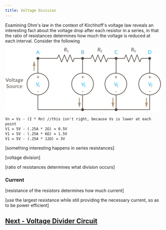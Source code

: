 ```yaml
---
title: Voltage Division
---
```


Examining Ohm's law in the context of Kirchhoff's voltage law reveals an interesting fact about the voltage drop after each resistor in a series, in that the ratio of resistances determines how much the voltage is reduced at each interval. Consider the following 

![Voltage Divider Network Illustration](../Voltage_Divider_Network.svg)

```
Vn = Vs - (I * Rn) //this isn't right, because Vs is lower at each point
V1 = 5V - (.25A * 2Ω) = 0.5V
V1 = 5V - (.25A * 6Ω) = 1.5V
V1 = 5V - (.25A * 12Ω) = 3V
```

[something interesting happens in series resistances]

[voltage division]


[ratio of resistances determines what division occurs]

### Current

[resistance of the resistors determines how much current]

[use the largest resistance while still providing the necessary current, so as to be power efficient]


## [Next - Voltage Divider Circuit](../Voltage_Divider)

<br/>